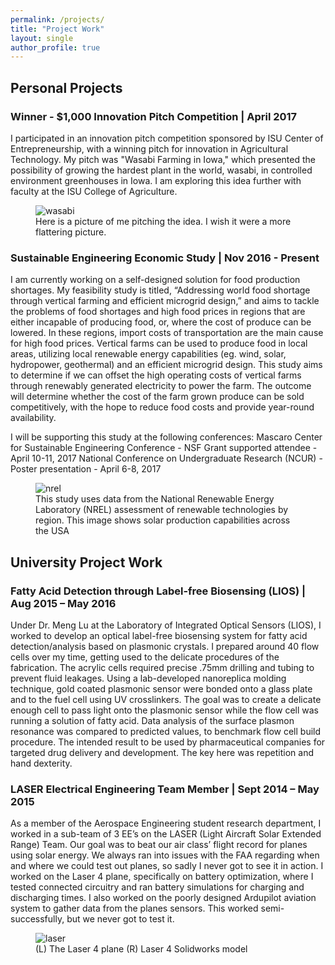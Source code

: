 ```yaml
---
permalink: /projects/
title: "Project Work"
layout: single
author_profile: true
---
```

## Personal Projects

### Winner - $1,000 Innovation Pitch Competition | April 2017
I participated in an innovation pitch competition sponsored by ISU Center of Entrepreneurship, with a winning pitch for innovation in Agricultural Technology. My pitch was "Wasabi Farming in Iowa," which presented the possibility of growing the hardest plant in the world, wasabi, in controlled environment greenhouses in Iowa. I am exploring this idea further with faculty at the ISU College of Agriculture.
<figure>
  <img src="{{ '/assets/images/wasabi.png' | absolute_url }}" alt="wasabi">
    <figcaption>Here is a picture of me pitching the idea. I wish it were a more flattering picture.</figcaption>
</figure>

### Sustainable Engineering Economic Study | Nov 2016 - Present
I am currently working on a self-designed solution for food production shortages. My feasibility study is titled, “Addressing world food shortage through vertical farming and efficient microgrid design,” and aims to tackle the problems of food shortages and high food prices in regions that are either incapable of producing food, or, where the cost of produce can be lowered. In these regions, import costs of transportation are the main cause for high food prices. Vertical farms can be used to produce food in local areas, utilizing local renewable energy capabilities (eg. wind, solar, hydropower, geothermal) and an efficient microgrid design. This study aims to determine if we can offset the high operating costs of vertical farms through renewably generated electricity to power the farm. The outcome will determine whether the cost of the farm grown produce can be sold competitively, with the hope to reduce food costs and provide year-round availability.

I will be supporting this study at the following conferences:
Mascaro Center for Sustainable Engineering Conference - NSF Grant supported attendee - April 10-11, 2017
National Conference on Undergraduate Research (NCUR) - Poster presentation - April 6-8, 2017
<figure>
  <img src="{{ '/assets/images/nrel.JPG' | absolute_url }}" alt="nrel">
    <figcaption>This study uses data from the National Renewable Energy Laboratory (NREL) assessment of renewable technologies by region. This image shows  solar production capabilities across the USA</figcaption>
</figure>

## University Project Work

### Fatty Acid Detection through Label-free Biosensing  (LIOS) | Aug 2015 – May 2016
Under Dr. Meng Lu at the Laboratory of Integrated Optical Sensors (LIOS), I worked to develop an optical label-free biosensing system for fatty acid detection/analysis based on plasmonic crystals. I prepared around 40 flow cells over my time, getting used to the delicate procedures of the fabrication. The acrylic cells required precise .75mm drilling and tubing to prevent fluid leakages. Using a lab-developed nanoreplica molding technique, gold coated plasmonic sensor were bonded onto a glass plate and to the fuel cell using UV crosslinkers. The goal was to create a delicate enough cell to pass light onto the plasmonic sensor while the flow cell was running a solution of fatty acid. Data analysis of the surface plasmon resonance was compared to predicted values, to benchmark flow cell build procedure. The intended result to be used by pharmaceutical companies for targeted drug delivery and development. The key here was repetition and hand dexterity.

### LASER Electrical Engineering Team Member | Sept 2014 – May 2015
As a member of the Aerospace Engineering student research department, I worked in a sub-team of 3 EE’s on the LASER (Light Aircraft Solar Extended Range) Team. Our goal was to beat our air class’ flight record for planes using solar energy. We always ran into issues with the FAA regarding when and where we could test out planes, so sadly I never got to see it in action. I worked on the Laser 4 plane, specifically on battery optimization, where I tested connected circuitry and ran battery simulations for charging and discharging times. I also worked on the poorly designed Ardupilot aviation system to gather data from the planes sensors. This worked semi-successfully, but we never got to test it.
<figure>
  <img src="{{ '/assets/images/laser.png' | absolute_url }}" alt="laser">
  <figcaption>(L) The Laser 4 plane (R) Laser 4 Solidworks model</figcaption>
</figure>
